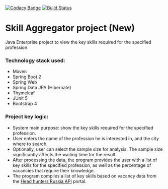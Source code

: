 [![Codacy Badge](https://app.codacy.com/project/badge/Grade/d859b5dbf86349b48c4f7eabea1acfc0)](https://www.codacy.com/gh/igar15/skillaggregator/dashboard)
[![Build Status](https://app.travis-ci.com/igar15/skillaggregator.svg?branch=master)](https://travis-ci.com/github/igar15/skillaggregator)

Skill Aggregator project (New)
=================================

Java Enterprise project to view the key skills required for the specified profession.  

### Technology stack used: 
* Maven
* Spring Boot 2
* Spring Web
* Spring Data JPA (Hibernate)
* Thymeleaf
* JUnit 5
* Bootstrap 4

### Project key logic:
* System main purpose: show the key skills required for the specified profession.
* User enters the name of the profession he is interested in, and the city where to search.
* Optionally, user can select the sample size for analysis. The sample size significantly affects the waiting time for the result.
* After processing the data, the program provides the user with a list of key skills for the specified profession, as well as the percentage of vacancies that require their knowledge.
* The program compiles a list of key skills based on vacancy data from the <a href="https://api.hh.ru/">Head hunters Russia API</a> portal.

